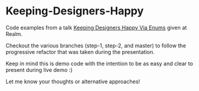 # Keeping-Designers-Happy
Code examples from a talk [Keeping Designers Happy Via Enums](https://realm.io/news/slug-patrick-reynolds-keeping-designers-happy-enums/) given at Realm.

Checkout the various branches (step-1, step-2, and master) to follow the progressive refactor that was taken during the presentation.

Keep in mind this is demo code with the intention to be as easy and clear to present during live demo :)

Let me know your thoughts or alternative approaches!
